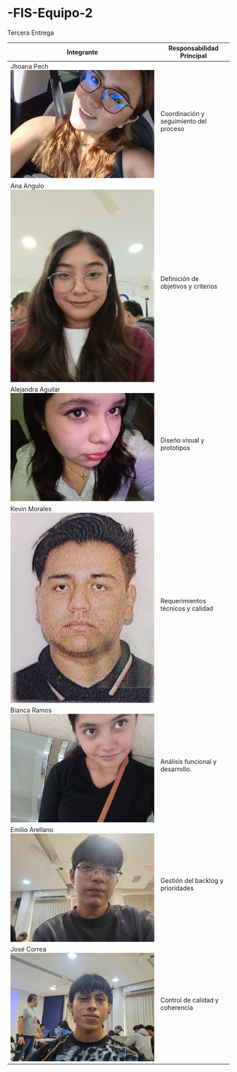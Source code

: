 # -FIS-Equipo-2
Tercera Entrega

| **Integrante** | **Responsabilidad Principal** |
|----------------|------------------------------|
| Jhoana Pech ![Jhoana Pech](imagenes/Foto%20Jhoana.jpeg)| Coordinación y seguimiento del proceso |
| Ana Angulo ![Vale Angulo](imagenes/ImagenVale.jpg)| Definición de objetivos y criterios |
| Alejandra Aguilar ![Alejandra Aguilar](imagenes/Imagen_Ale.jpg)| Diseño visual y prototipos |
| Kevin Morales ![Kevin Morales](imagenes/K1.jpg)| Requerimientos técnicos y calidad |
| Bianca Ramos ![Bianca Ramos](imagenes/Bianca.jpg)| Análisis funcional y desarrollo. |
| Emilio Arellano ![Emilio Arellano](imagenes/WhatsApp%20Image%202025-10-14%20at%2008.10.56_93906e61.jpg)| Gestión del backlog y prioridades |
| José Correa ![José Correa](imagenes/WhatsApp%20Image%202025-10-14%20at%2008.10.56_cc984aa9.jpg)| Control de calidad y coherencia |

